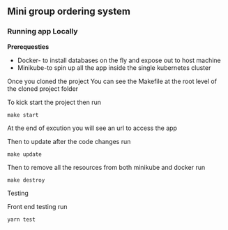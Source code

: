 ## Mini group ordering system

### Running app Locally

**Prerequesties**

- Docker- to install databases on the fly and expose out to host
  machine
- Minikube-to spin up all the app inside the single kubernetes
  cluster

Once you cloned the project
You can see the Makefile at the root level of the cloned project folder

To kick start the project then run

    make start

At the end of excution you will see an url to access the app

Then to update after the code changes run

    make update

Then to remove all the resources from both minikube and docker run

    make destroy

Testing

Front end testing
run

    yarn test
